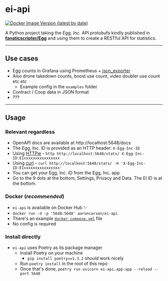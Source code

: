 # ei-api

[![Docker Image Version (latest by date)](https://img.shields.io/docker/v/aaroncarson/ei-api?style=for-the-badge)](https://hub.docker.com/r/aaroncarson/ei-api)

A Python project taking the _Egg, Inc._ API protobufs kindly published in [**fanaticscripter/Egg**](https://github.com/fanaticscripter/Egg) and using them to create a RESTful API for statistics.

---

## Use cases

- Egg counts in Grafana using Prometheus + [json_exporter](https://github.com/prometheus-community/json_exporter)
- Also drone takedown counts, boost use count, video doubler use count etc etc
  - Example config in the `examples` folder
- Contract / Coop data in JSON format
- ???

---

## Usage

### Relevant regardless
- OpenAPI docs are available at http://localhost:5648/docs
- The Egg, Inc. ID is provided as an HTTP header: `X-Egg-Inc-ID`
- Using [HTTPie](https://httpie.io) - `http http://localhost:5648/stats/ X-Egg-Inc-ID:EIxxxxxxxxxxxxxxxx`
- Using [curl](https://curl.se) - `curl http://localhost:5648/stats/ -H 'X-Egg-Inc-ID:EIxxxxxxxxxxxxxxxx'`
- You can get your Egg, Inc. ID from the Egg, Inc. app.
- Go to the 9 dots at the bottom, Settings, Privacy and Data. The EI ID is at the bottom.


### Docker (_recommended_)

- `ei-api` is available on Docker Hub ✨
- `docker run -d -p '5648:5648' aaroncarson/ei-api`
- There's an example [`docker-compose.yml`](examples/docker-compose.yml) file
- No config is required


### Install directly
- `ei-api` uses Poetry as its package manager
  - Install Poetry on your machine
    - `pip install poetry==1.3.2` _should_ work nicely
  - Run `poetry install` in the root of this repo
  - Once that's done, `poetry run uvicorn ei-api.app:app --reload --port 5648`
